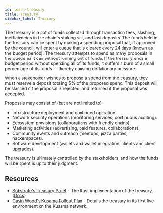 ```yaml
---
id: learn-treasury
title: Treasury
sidebar_label: Treasury
---
```


The treasury is a pot of funds collected through transaction fees, slashing, inefficiencies in the chain's staking set, and lost deposits. The funds held in the treasury can be spent by making a spending proposal that, if approved by the council, will enter a queue that is cleared every 24 days (known as the budget period). The treasury attempts to spend as many proposals in the queue as it can without running out of funds. If the treasury ends a budget period without spending all of its funds, it suffers a burn of a small percentage of its funds -- thereby causing deflationary pressure.

When a stakeholder wishes to propose a spend from the treasury, they must reserve a deposit totaling 5% of the proposed spend. This deposit will be slashed if the proposal is rejected, and returned if the proposal was accepted.

Proposals may consist of (but are not limited to):

 - Infrastructure deployment and continued operation.
 - Network security operations (monitoring services, continuous auditing).
 - Ecosystem provisions (collaborations with friendly chains).
 - Marketing activities (advertising, paid features, collaborations).
 - Community events and outreach (meetups, pizza parties, hackerspaces).
 - Software development (wallets and wallet integration, clients and client upgrades).

The treasury is ultimately controlled by the stakeholders, and how the funds will be spent is up to their judgment.

## Resources

 - [Substrate's Treasury Pallet](https://github.com/paritytech/substrate/blob/master/frame/treasury/src/lib.rs) - The Rust implementation of the treasury. ([Docs](https://substrate.dev/rustdocs/master/pallet_treasury/index.html))
 - [Gavin Wood's Kusama Rollout Plan](https://medium.com/@gavofyork/kusama-rollout-and-governance-31eb18041044) - Details the treasury in its first live environment on the Kusama network.
